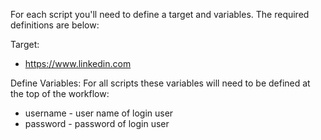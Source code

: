 For each script you'll need to define a target and variables. The required definitions are below:

Target:

- https://www.linkedin.com

Define Variables: For all scripts these variables will need to be defined at the top of the workflow:

- username - user name of login user
- password - password of login user
